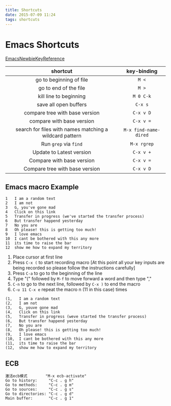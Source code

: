 ```yaml
---
title: Shortcuts
date: 2015-07-09 11:24
tags: shortcuts
---
```

# Emacs Shortcuts
[EmacsNewbieKeyReference](http://emacswiki.org/emacs/EmacsNewbieKeyReference)

| shortcut | key-binding |
|:--------:|:-----------:|
| go to beginning of file | `M <` |
| go to end of the file | `M >` |
| kill line to beginning | `M 0 C-k` |
| save all open buffers | `C-x s` |
| compare tree with base version | `C-x v D` |
| compare with base version | `C-x v =`|
| search for files with names matching a wildcard pattern | `M-x find-name-dired` |
| Run `grep` via `find` | `M-x rgrep` |
| Update to Latest version | `C-x v +` |
| Compare with base version | `C-x v =` |
| Compare tree with base version | `C-x v D`

## Emacs macro Example
```
1   I am a random text
2   I am not
3   G, you've gone mad
4   Click on this link
5   Transfer in progress (we've started the transfer process)
6   But transfer happend yesterday
7   No you are
8   Oh please! this is getting too much!
9   I love emacs
10  I cant be bothered with this any more
11  its time to raise the bar
12  show me how to expand my territory
```
1. Place cursor at first line
2. Press `C-x (` to start recording macro [At this point all your key inputs are being recorded so please follow the instructions carefully]
3. Press `C-a` to go to the beginning of the line
4. Type "(" followed by `M-f` to move forward a word and then type ","
5. `C-n` to go to the next line, followed by `C-x )` to end the macro
6. `C-u 11 C-x e` repeat the macro n (11 in this case) times

```
(1,   I am a random text
(2,   I am not
(3,   G, youve gone mad
(4,   Click on this link
(5,   Transfer in progress (weve started the transfer process)
(6,   But transfer happend yesterday
(7,   No you are
(8,   Oh please! this is getting too much!
(9,   I love emacs
(10,  I cant be bothered with this any more
(11,  its time to raise the bar
(12,  show me how to expand my territory
```

## ECB 
    激活ecb模式        "M-x ecb-activate"
    Go to history:     "C-c . g h"
    Go to methods:     "C-c . g m"
    Go to sources:     "C-c . g s"
    Go to directories: "C-c . g d"
    Main buffer:       "C-c . g 1"
